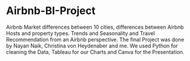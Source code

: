 # Airbnb-BI-Project
Airbnb Market differences between 10 cities, differences between Airbnb Hosts and property types.
Trends and Seasonality and Travel Recommendation from an Airbnb perspective.
The final Project was done by Nayan Naik, Christina von Heydenaber and me.
We used Python for cleaning the Data, Tableau for our Charts and Canva for the Presentation.
